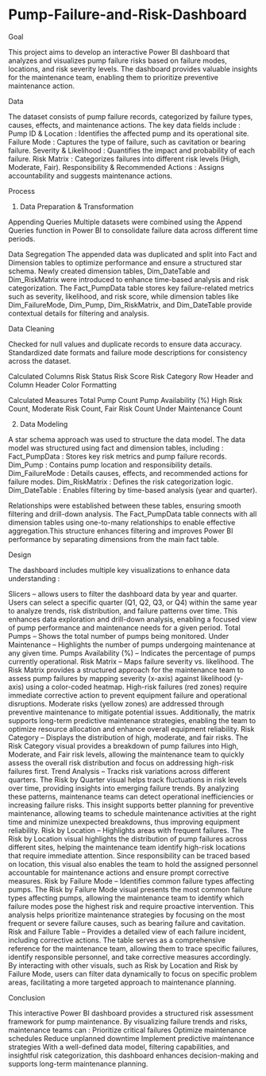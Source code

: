 # Pump-Failure-and-Risk-Dashboard

Goal

This project aims to develop an interactive Power BI dashboard that analyzes and visualizes pump failure risks based on failure modes, locations, and risk severity levels. The dashboard provides valuable insights for the maintenance team, enabling them to prioritize preventive maintenance action.

Data

The dataset consists of pump failure records, categorized by failure types, causes, effects, and maintenance actions. The key data fields include :
Pump ID & Location : Identifies the affected pump and its operational site.
Failure Mode : Captures the type of failure, such as cavitation or bearing failure.
Severity & Likelihood : Quantifies the impact and probability of each failure.
Risk Matrix : Categorizes failures into different risk levels (High, Moderate, Fair).
Responsibility & Recommended Actions : Assigns accountability and suggests maintenance actions.

Process

1. Data Preparation & Transformation

Appending Queries
Multiple datasets were combined using the Append Queries function in Power BI to consolidate failure data across different time periods.

Data Segregation
The appended data was duplicated and split into Fact and Dimension tables to optimize performance and ensure a structured star schema.
Newly created dimension tables, Dim_DateTable and Dim_RiskMatrix were introduced to enhance time-based analysis and risk categorization.
The Fact_PumpData table stores key failure-related metrics such as severity, likelihood, and risk score, while dimension tables like Dim_FailureMode, Dim_Pump, Dim_RiskMatrix, and Dim_DateTable provide contextual details for filtering and analysis.

Data Cleaning

Checked for null values and duplicate records to ensure data accuracy.
Standardized date formats and failure mode descriptions for consistency across the dataset.

Calculated Columns
Risk Status
Risk Score
Risk Category
Row Header and Column Header
Color Formatting

Calculated Measures
Total Pump Count
Pump Availability (%)
High Risk Count, Moderate Risk Count, Fair Risk Count
Under Maintenance Count

2. Data Modeling


A star schema approach was used to structure the data model. The data model was structured using fact and dimension tables, including :
Fact_PumpData : Stores key risk metrics and pump failure records.
Dim_Pump : Contains pump location and responsibility details.
Dim_FailureMode : Details causes, effects, and recommended actions for failure modes.
Dim_RiskMatrix : Defines the risk categorization logic.
Dim_DateTable : Enables filtering by time-based analysis (year and quarter).

Relationships were established between these tables, ensuring smooth filtering and drill-down analysis. The Fact_PumpData table connects with all dimension tables using one-to-many relationships to enable effective aggregation.This structure enhances filtering and improves Power BI performance by separating dimensions from the main fact table.

Design


The dashboard includes multiple key visualizations to enhance data understanding :

Slicers – allows users to filter the dashboard data by year and quarter. Users can select a specific quarter (Q1, Q2, Q3, or Q4) within the same year to analyze trends, risk distribution, and failure patterns over time. This enhances data exploration and drill-down analysis, enabling a focused view of pump performance and maintenance needs for a given period.
Total Pumps – Shows the total number of pumps being monitored.
Under Maintenance – Highlights the number of pumps undergoing maintenance at any given time.
Pumps Availability (%) – Indicates the percentage of pumps currently operational.
Risk Matrix  – Maps failure severity vs. likelihood. The Risk Matrix provides a structured approach for the maintenance team to assess pump failures by mapping severity (x-axis) against likelihood (y-axis) using a color-coded heatmap. High-risk failures (red zones) require immediate corrective action to prevent equipment failure and operational disruptions. Moderate risks (yellow zones) are addressed through preventive maintenance to mitigate potential issues. Additionally, the matrix supports long-term predictive maintenance strategies, enabling the team to optimize resource allocation and enhance overall equipment reliability.
Risk Category – Displays the distribution of high, moderate, and fair risks. The Risk Category visual provides a breakdown of pump failures into High, Moderate, and Fair risk levels, allowing the maintenance team to quickly assess the overall risk distribution and focus on addressing high-risk failures first.
Trend Analysis – Tracks risk variations across different quarters. The Risk by Quarter visual helps track fluctuations in risk levels over time, providing insights into emerging failure trends. By analyzing these patterns, maintenance teams can detect operational inefficiencies or increasing failure risks. This insight supports better planning for preventive maintenance, allowing teams to schedule maintenance activities at the right time and minimize unexpected breakdowns, thus improving equipment reliability.
Risk by Location – Highlights areas with frequent failures. The Risk by Location visual highlights the distribution of pump failures across different sites, helping the maintenance team identify high-risk locations that require immediate attention. Since responsibility can be traced based on location, this visual also enables the team to hold the assigned personnel accountable for maintenance actions and ensure prompt corrective measures.
Risk by Failure Mode – Identifies common failure types affecting pumps. The Risk by Failure Mode visual presents the most common failure types affecting pumps, allowing the maintenance team to identify which failure modes pose the highest risk and require proactive intervention. This analysis helps prioritize maintenance strategies by focusing on the most frequent or severe failure causes, such as bearing failure and cavitation.
Risk and Failure Table – Provides a detailed view of each failure incident, including corrective actions.  The table serves as a comprehensive reference for the maintenance team, allowing them to trace specific failures, identify responsible personnel, and take corrective measures accordingly. By interacting with other visuals, such as Risk by Location and Risk by Failure Mode, users can filter data dynamically to focus on specific problem areas, facilitating a more targeted approach to maintenance planning.

Conclusion

This interactive Power BI dashboard provides a structured risk assessment framework for pump maintenance. By visualizing failure trends and risks, maintenance teams can :
Prioritize critical failures
Optimize maintenance schedules
Reduce unplanned downtime
Implement predictive maintenance strategies
With a well-defined data model, filtering capabilities, and insightful risk categorization, this dashboard enhances decision-making and supports long-term maintenance planning.
